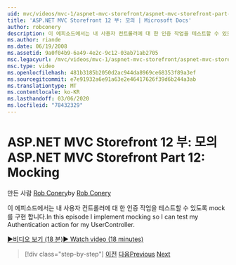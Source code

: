 ```yaml
---
uid: mvc/videos/mvc-1/aspnet-mvc-storefront/aspnet-mvc-storefront-part-12-mocking
title: 'ASP.NET MVC Storefront 12 부: 모의 | Microsoft Docs'
author: robconery
description: 이 에피소드에서는 내 사용자 컨트롤러에 대 한 인증 작업을 테스트할 수 있도록 mock를 구현 합니다.
ms.author: riande
ms.date: 06/19/2008
ms.assetid: 9a0f04b9-6a49-4e2c-9c12-03ab71ab2705
msc.legacyurl: /mvc/videos/mvc-1/aspnet-mvc-storefront/aspnet-mvc-storefront-part-12-mocking
msc.type: video
ms.openlocfilehash: 481b3185b2050d2ac944da8969ce68353f89a3ef
ms.sourcegitcommit: e7e91932a6e91a63e2e46417626f39d6b244a3ab
ms.translationtype: MT
ms.contentlocale: ko-KR
ms.lasthandoff: 03/06/2020
ms.locfileid: "78432329"
---
```

# <a name="aspnet-mvc-storefront-part-12-mocking"></a><span data-ttu-id="bbe20-103">ASP.NET MVC Storefront 12 부: 모의</span><span class="sxs-lookup"><span data-stu-id="bbe20-103">ASP.NET MVC Storefront Part 12: Mocking</span></span>

<span data-ttu-id="bbe20-104">만든 사람 [Rob Conery](https://github.com/robconery)</span><span class="sxs-lookup"><span data-stu-id="bbe20-104">by [Rob Conery](https://github.com/robconery)</span></span>

<span data-ttu-id="bbe20-105">이 에피소드에서는 내 사용자 컨트롤러에 대 한 인증 작업을 테스트할 수 있도록 mock를 구현 합니다.</span><span class="sxs-lookup"><span data-stu-id="bbe20-105">In this episode I implement mocking so I can test my Authentication action for my UserController.</span></span>

[<span data-ttu-id="bbe20-106">&#9654;비디오 보기 (18 분)</span><span class="sxs-lookup"><span data-stu-id="bbe20-106">&#9654; Watch video (18 minutes)</span></span>](https://channel9.msdn.com/Blogs/ASP-NET-Site-Videos/aspnet-mvc-storefront-part-12-mocking)

> [!div class="step-by-step"]
> <span data-ttu-id="bbe20-107">[이전](aspnet-mvc-storefront-part-11-hooking-up-the-shopping-cart-and-using-components.md)
> [다음](aspnet-mvc-storefront-part-13-dependency-injection.md)</span><span class="sxs-lookup"><span data-stu-id="bbe20-107">[Previous](aspnet-mvc-storefront-part-11-hooking-up-the-shopping-cart-and-using-components.md)
[Next](aspnet-mvc-storefront-part-13-dependency-injection.md)</span></span>
